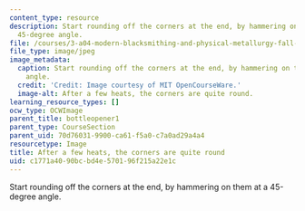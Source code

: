 ```yaml
---
content_type: resource
description: Start rounding off the corners at the end, by hammering on them at a
  45-degree angle.
file: /courses/3-a04-modern-blacksmithing-and-physical-metallurgy-fall-2008/c1771a4090bcbd4e570196f215a22e1c_054.jpg
file_type: image/jpeg
image_metadata:
  caption: Start rounding off the corners at the end, by hammering on them at a 45-degree
    angle.
  credit: 'Credit: Image courtesy of MIT OpenCourseWare.'
  image-alt: After a few heats, the corners are quite round.
learning_resource_types: []
ocw_type: OCWImage
parent_title: bottleopener1
parent_type: CourseSection
parent_uid: 70d76031-9900-ca61-f5a0-c7a0ad29a4a4
resourcetype: Image
title: After a few heats, the corners are quite round
uid: c1771a40-90bc-bd4e-5701-96f215a22e1c
---
```

Start rounding off the corners at the end, by hammering on them at a 45-degree angle.

